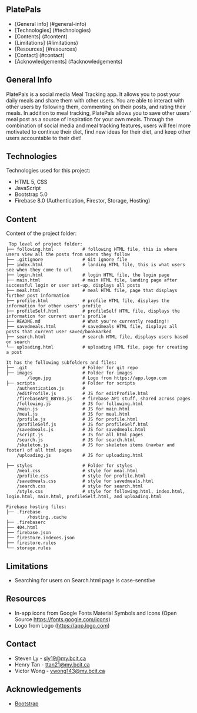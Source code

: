 ## PlatePals

* [General info] (#general-info)
* [Technologies] (#technologies)
* [Contents] (#content)
* [Limitations] (#limitations)
* [Resources] (#resources)
* [Contact] (#contact)
* [Acknowledgements] (#acknowledgements)

## General Info
PlatePals is a social media Meal Tracking app. It allows you to post your daily meals and share them with other users. You are able to interact with other users by following them, commenting on their posts, and rating their meals. In addition to meal tracking, PlatePals allows you to save other users' meal post as a source of inspiration for your own meals. Through the combination of social media and meal tracking features, users will feel more motivated to continue their diet, find new ideas for their diet, and keep other users accountable to their diet!

## Technologies
Technologies used for this project: 
* HTML 5, CSS 
* JavaScript
* Bootstrap 5.0 
* Firebase 8.0 (Authentication, Firestor, Storage, Hosting)

## Content
Content of the project folder:

```
 Top level of project folder: 
├── following.html           # following HTML file, this is where users view all the posts from users they follow 
├── .gitignore               # Git ignore file 
├── index.html               # landing HTML file, this is what users see when they come to url
├── login.html               # login HTML file, the login page
├── main.html                # main HTML file, landing page after successful login or user set-up, displays all posts
├── meal.html                # meal HTML file, page that displays further post information
├── profile.html             # profile HTML file, displays the information for other users' profile 
├── profileSelf.html         # profileSelf HTML file, displays the information for current user's profile
├── README.md                # What you're currently reading!!
├── savedmeals.html          # savedmeals HTML file, displays all posts that current user saved/bookmarked
├── search.html              # search HTML file, displays users based on search 
└── uploading.html           # uploading HTML file, page for creating a post 

It has the following subfolders and files:
├── .git                     # Folder for git repo
├── images                   # Folder for images
        /logo.jpg            # Logo from https://app.logo.com
├── scripts                  # Folder for scripts
    /authentication.js       # 
    /editProfile.js          # JS for editProfile.html
    /firebaseAPI_BBY03.js    # firebase API stuff, shared across pages 
    /following.js            # JS for following.html
    /main.js                 # JS for main.html
    /meal.js                 # JS for meal.html
    /profile.js              # JS for profile.html
    /profileSelf.js          # JS for profileSelf.html
    /savedmeals.js           # JS for savedmeals.html
    /script.js               # JS for all html pages 
    /search.js               # JS for search.html
    /skeleton.js             # JS for skeleton items (navbar and footer) of all html pages
    /uploading.js            # JS for uploading.html

├── styles                   # Folder for styles
    /meal.css                # style for meal.html
    /profile.css             # style for profile.html
    /savedmeals.css          # style for savedmeals.html
    /search.css              # style for search.html
    /style.css               # style for following.html, index.html, login.html, main.html, profileSelf.html, and uploading.html

Firebase hosting files: 
├── .firebase
        /hosting..cache
├── .firebaserc
├── 404.html
├── firebase.json
├── firestore.indexes.json
├── firestore.rules
└── storage.rules

```
## Limitations 
- Searching for users on Search.html page is case-senstive

## Resources 
- In-app icons from Google Fonts Material Symbols and Icons (Open Source https://fonts.google.com/icons)
- Logo from Logo (https://app.logo.com)

## Contact
* Steven Ly - sly19@my.bcit.ca
* Henry Tan - ttan21@my.bcit.ca
* Victor Wong - vwong143@my.bcit.ca

## Acknowledgements 
* <a href="https://getbootstrap.com/">Bootstrap</a>